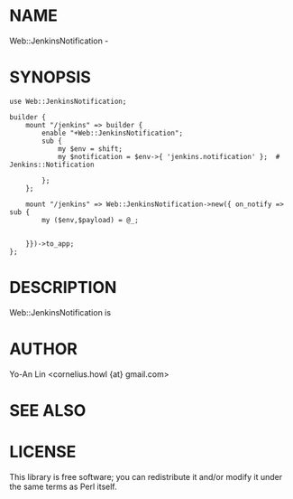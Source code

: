 # NAME

Web::JenkinsNotification -

# SYNOPSIS

    use Web::JenkinsNotification;

    builder {
        mount "/jenkins" => builder {
            enable "+Web::JenkinsNotification";
            sub { 
                my $env = shift;
                my $notification = $env->{ 'jenkins.notification' };  # Jenkins::Notification

            };
        };

        mount "/jenkins" => Web::JenkinsNotification->new({ on_notify => sub {
            my ($env,$payload) = @_;
            

        }})->to_app;
    };

# DESCRIPTION

Web::JenkinsNotification is

# AUTHOR

Yo-An Lin <cornelius.howl {at} gmail.com>

# SEE ALSO

# LICENSE

This library is free software; you can redistribute it and/or modify
it under the same terms as Perl itself.
